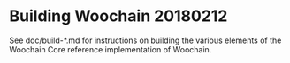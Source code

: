 Building Woochain
20180212
================

See doc/build-*.md for instructions on building the various
elements of the Woochain Core reference implementation of Woochain.
